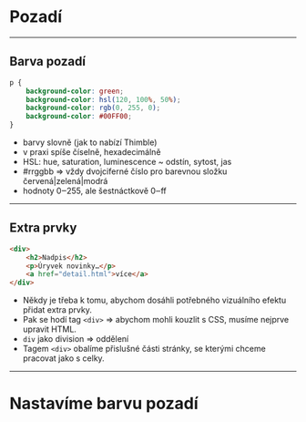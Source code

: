 <!-- .slide: data-state="c-slide-inter" -->

# Pozadí

----

## Barva pozadí

```css
p {
	background-color: green;
	background-color: hsl(120, 100%, 50%);
	background-color: rgb(0, 255, 0);
	background-color: #00FF00;
}
```
<!-- .element: class="c-text-sm" contenteditable="true" -->

>>>
* barvy slovně (jak to nabízí Thimble)
* v praxi spíše číselně, hexadecimálně
* HSL: hue, saturation, luminescence ~ odstín, sytost, jas
* #rrggbb => vždy dvojciferné číslo pro barevnou složku červená|zelená|modrá
* hodnoty 0‒255, ale šestnáctkově 0‒ff

----

## Extra prvky

```html
<div>
	<h2>Nadpis</h2>
	<p>Úryvek novinky…</p>
	<a href="detail.html">více</a>
</div>
```

>>>
* Někdy je třeba k tomu, abychom dosáhli potřebného vizuálního efektu přidat extra prvky.
* Pak se hodí tag `<div>` => abychom mohli kouzlit s CSS, musíme nejprve upravit HTML.
* `div` jako division => oddělení
* Tagem `<div>` obalíme přislušné části stránky, se kterými chceme pracovat jako s celky.

----

<!-- .slide: data-state="c-slide-task" -->

# Nastavíme barvu pozadí
